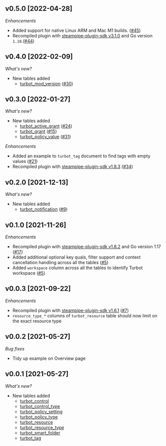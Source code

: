 ## v0.5.0 [2022-04-28]

_Enhancements_

- Added support for native Linux ARM and Mac M1 builds. ([#45](https://github.com/turbot/steampipe-plugin-turbot/pull/45))
- Recompiled plugin with [steampipe-plugin-sdk v3.1.0](https://github.com/turbot/steampipe-plugin-sdk/blob/main/CHANGELOG.md#v310--2022-03-30) and Go version `1.18`.([#44](https://github.com/turbot/steampipe-plugin-turbot/pull/44))

## v0.4.0 [2022-02-09]

_What's new?_

- New tables added
  - [turbot_mod_version](https://hub.steampipe.io/plugins/turbot/turbot/tables/turbot_mod_version) ([#30](https://github.com/turbot/steampipe-plugin-turbot/pull/30))

## v0.3.0 [2022-01-27]

_What's new?_

- New tables added
  - [turbot_active_grant](https://hub.steampipe.io/plugins/turbot/turbot/tables/turbot_active_grant) ([#24](https://github.com/turbot/steampipe-plugin-turbot/pull/24))
  - [turbot_grant](https://hub.steampipe.io/plugins/turbot/turbot/tables/turbot_grant) ([#15](https://github.com/turbot/steampipe-plugin-turbot/pull/15))
  - [turbot_policy_value](https://hub.steampipe.io/plugins/turbot/turbot/tables/turbot_policy_value) ([#31](https://github.com/turbot/steampipe-plugin-turbot/pull/31))

_Enhancements_

- Added an example to `turbot_tag` document to find tags with empty values ([#21](https://github.com/turbot/steampipe-plugin-turbot/pull/21))
- Recompiled plugin with [steampipe-plugin-sdk v1.8.3](https://github.com/turbot/steampipe-plugin-sdk/blob/main/CHANGELOG.md#v183--2021-12-23) ([#34](https://github.com/turbot/steampipe-plugin-turbot/pull/34))

## v0.2.0 [2021-12-13]

_What's new?_

- New tables added
  - [turbot_notification](https://hub.steampipe.io/plugins/turbot/turbot/tables/turbot_notification) ([#9](https://github.com/turbot/steampipe-plugin-turbot/pull/9))

## v0.1.0 [2021-11-26]

_Enhancements_

- Recompiled plugin with [steampipe-plugin-sdk v1.8.2](https://github.com/turbot/steampipe-plugin-sdk/blob/main/CHANGELOG.md#v182--2021-11-22) and Go version 1.17 ([#17](https://github.com/turbot/steampipe-plugin-turbot/pull/17))
- Added additional optional key quals, filter support and context cancellation handling across all the tables ([#5](https://github.com/turbot/steampipe-plugin-turbot/pull/5))
- Added `workspace` column across all the tables to identify Turbot workspace ([#5](https://github.com/turbot/steampipe-plugin-turbot/pull/5))

## v0.0.3 [2021-09-22]

_Enhancements_

- Recompiled plugin with [steampipe-plugin-sdk v1.6.1](https://github.com/turbot/steampipe-plugin-sdk/blob/main/CHANGELOG.md#v161--2021-09-21) ([#7](https://github.com/turbot/steampipe-plugin-turbot/pull/7))
- `resource_type_*` columns of `turbot_resource` table should now limit on the exact resource type

## v0.0.2 [2021-05-27]

_Bug fixes_

- Tidy up example on Overview page

## v0.0.1 [2021-05-27]

_What's new?_

- New tables added
  - [turbot_control](https://hub.steampipe.io/plugins/turbot/turbot/tables/turbot_control)
  - [turbot_control_type](https://hub.steampipe.io/plugins/turbot/turbot/tables/turbot_control_type)
  - [turbot_policy_setting](https://hub.steampipe.io/plugins/turbot/turbot/tables/turbot_policy_setting)
  - [turbot_policy_type](https://hub.steampipe.io/plugins/turbot/turbot/tables/turbot_policy_type)
  - [turbot_resource](https://hub.steampipe.io/plugins/turbot/turbot/tables/turbot_resource)
  - [turbot_resource_type](https://hub.steampipe.io/plugins/turbot/turbot/tables/turbot_resource_type)
  - [turbot_smart_folder](https://hub.steampipe.io/plugins/turbot/turbot/tables/turbot_smart_folder)
  - [turbot_tag](https://hub.steampipe.io/plugins/turbot/turbot/tables/turbot_tag)
